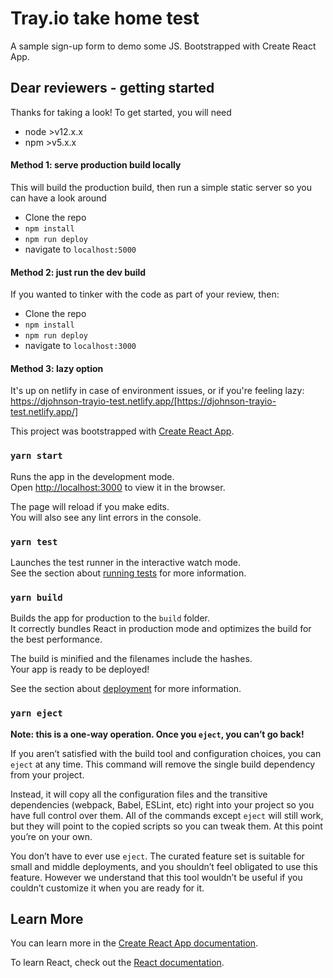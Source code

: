 # Tray.io take home test

A sample sign-up form to demo some JS. Bootstrapped with Create React App.

## Dear reviewers - getting started

Thanks for taking a look! To get started, you will need

- node >v12.x.x
- npm >v5.x.x

#### Method 1: serve production build locally

This will build the production build, then run a simple static server so you can have a look around

- Clone the repo
- `npm install`
- `npm run deploy`
- navigate to `localhost:5000`

#### Method 2: just run the dev build

If you wanted to tinker with the code as part of your review, then:

- Clone the repo
- `npm install`
- `npm run deploy`
- navigate to `localhost:3000`

#### Method 3: lazy option

It's up on netlify in case of environment issues, or if you're feeling lazy: https://djohnson-trayio-test.netlify.app/[https://djohnson-trayio-test.netlify.app/]

This project was bootstrapped with [Create React App](https://github.com/facebook/create-react-app).

### `yarn start`

Runs the app in the development mode.\
Open [http://localhost:3000](http://localhost:3000) to view it in the browser.

The page will reload if you make edits.\
You will also see any lint errors in the console.

### `yarn test`

Launches the test runner in the interactive watch mode.\
See the section about [running tests](https://facebook.github.io/create-react-app/docs/running-tests) for more information.

### `yarn build`

Builds the app for production to the `build` folder.\
It correctly bundles React in production mode and optimizes the build for the best performance.

The build is minified and the filenames include the hashes.\
Your app is ready to be deployed!

See the section about [deployment](https://facebook.github.io/create-react-app/docs/deployment) for more information.

### `yarn eject`

**Note: this is a one-way operation. Once you `eject`, you can’t go back!**

If you aren’t satisfied with the build tool and configuration choices, you can `eject` at any time. This command will remove the single build dependency from your project.

Instead, it will copy all the configuration files and the transitive dependencies (webpack, Babel, ESLint, etc) right into your project so you have full control over them. All of the commands except `eject` will still work, but they will point to the copied scripts so you can tweak them. At this point you’re on your own.

You don’t have to ever use `eject`. The curated feature set is suitable for small and middle deployments, and you shouldn’t feel obligated to use this feature. However we understand that this tool wouldn’t be useful if you couldn’t customize it when you are ready for it.

## Learn More

You can learn more in the [Create React App documentation](https://facebook.github.io/create-react-app/docs/getting-started).

To learn React, check out the [React documentation](https://reactjs.org/).
